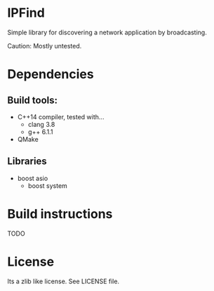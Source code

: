 # IPFind

Simple library for discovering a network application by broadcasting.

Caution: Mostly untested.

# Dependencies
## Build tools:
- C++14 compiler, tested with...
  - clang 3.8
  - g++ 6.1.1
- QMake
## Libraries
- boost asio
  - boost system

# Build instructions
TODO

# License
Its a zlib like license. See LICENSE file.